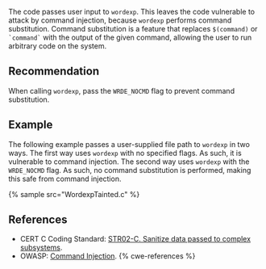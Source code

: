 The code passes user input to `wordexp`. This leaves the code vulnerable to attack by command injection, because `wordexp` performs command substitution. Command substitution is a feature that replaces `$(command)` or ``` `command` ``` with the output of the given command, allowing the user to run arbitrary code on the system.


## Recommendation
When calling `wordexp`, pass the `WRDE_NOCMD` flag to prevent command substitution.


## Example
The following example passes a user-supplied file path to `wordexp` in two ways. The first way uses `wordexp` with no specified flags. As such, it is vulnerable to command injection. The second way uses `wordexp` with the `WRDE_NOCMD` flag. As such, no command substitution is performed, making this safe from command injection.

{% sample src="WordexpTainted.c" %}

## References
* CERT C Coding Standard: [STR02-C. Sanitize data passed to complex subsystems](https://www.securecoding.cert.org/confluence/display/c/STR02-C.+Sanitize+data+passed+to+complex+subsystems).
* OWASP: [Command Injection](https://www.owasp.org/index.php/Command_Injection).
{% cwe-references %}
